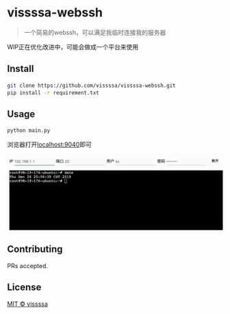 # vissssa-webssh
> 一个简易的webssh，可以满足我临时连接我的服务器

WIP正在优化改进中，可能会做成一个平台来使用

## Install
```bash
git clone https://github.com/vissssa/vissssa-webssh.git
pip install -r requirement.txt
```

## Usage
```bash
python main.py
```
浏览器打开[localhost:9040](http://localhost:9040)即可

![](screenshot.png)
## Contributing

PRs accepted.

## License

[MIT © vissssa](./LICENSE)